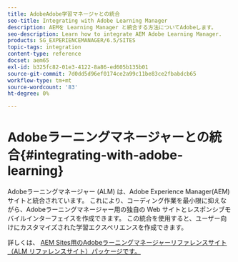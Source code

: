 ```yaml
---
title: AdobeAdobe学習マネージャとの統合
seo-title: Integrating with Adobe Learning Manager
description: AEMを Learning Manager と統合する方法についてAdobeします。
seo-description: Learn how to integrate AEM Adobe Learning Manager.
products: SG_EXPERIENCEMANAGER/6.5/SITES
topic-tags: integration
content-type: reference
docset: aem65
exl-id: b325fc82-01e3-4122-8a86-ed605b135b01
source-git-commit: 7d0dd5d96ef0174ce2a99c11be83ce2fbabdcb65
workflow-type: tm+mt
source-wordcount: '83'
ht-degree: 0%

---
```


# Adobeラーニングマネージャーとの統合{#integrating-with-adobe-learning}

Adobeラーニングマネージャー (ALM) は、Adobe Experience Manager(AEM) サイトと統合されています。 これにより、コーディング作業を最小限に抑えながら、Adobeラーニングマネージャー用の独自の Web サイトとレスポンシブモバイルインターフェイスを作成できます。 この統合を使用すると、ユーザー向けにカスタマイズされた学習エクスペリエンスを作成できます。

詳しくは、 [AEM Sites用のAdobeラーニングマネージャーリファレンスサイト（ALM リファレンスサイト）パッケージです。](https://helpx.adobe.com/learning-manager/adobe-learning-manager-integration-aem.html)
